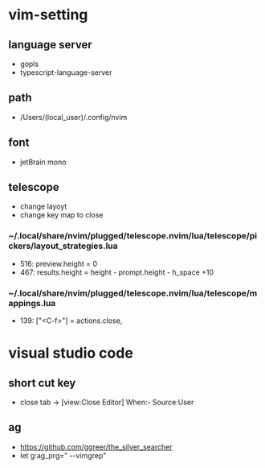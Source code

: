 # vim-setting

## language server

- gopls
- typescript-language-server

## path

- /Users/(local_user)/.config/nvim

## font

- jetBrain mono

## telescope

- change layoyt
- change key map to close <C-f>

### ~/.local/share/nvim/plugged/telescope.nvim/lua/telescope/pickers/layout_strategies.lua

- 516: preview.height = 0
- 467: results.height = height - prompt.height - h_space +10

### ~/.local/share/nvim/plugged/telescope.nvim/lua/telescope/mappings.lua

- 139: ["&lt;C-f&gt;"] = actions.close,

# visual studio code

## short cut key

- close tab -> [view:Close Editor] When:- Source:User

## ag

- https://github.com/ggreer/the_silver_searcher
- let g:ag_prg="<custom-ag-path-goes-here> --vimgrep"
